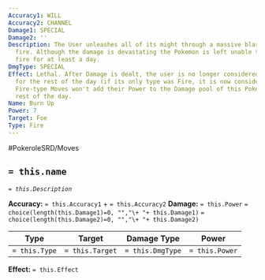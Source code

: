 ```yaml
---
Accuracy1: WILL
Accuracy2: CHANNEL
Damage1: SPECIAL
Damage2: ''
Description: The User unleashes all of its might through a massive blast of raging
  fire. Although the damage is devastating the Pokemon is left unable to produce more
  fire for at least a day.
DmgType: SPECIAL
Effect: Lethal. After Damage is dealt, the user is no longer considered a Fire-Type
  for the rest of the day (if its only type was Fire, it is now considered Typeless).
  Fire-type Moves won't add their Power to the Damage pool of this Pokemon for the
  rest of the day.
Name: Burn Up
Power: 7
Target: Foe
Type: Fire
---
```


#PokeroleSRD/Moves

## `= this.name` 
*`= this.Description`*

**Accuracy:** `= this.Accuracy1` + `= this.Accuracy2`
**Damage:** `= this.Power` `= choice(length(this.Damage1)=0, "","\+ "+ this.Damage1)` `= choice(length(this.Damage2)=0, "","\+ "+ this.Damage2)`

| Type          | Target          | Damage Type          | Power          |
| ------------- | --------------- | ---------------- | -------------- |
| `= this.Type` | `= this.Target` | `= this.DmgType` | `= this.Power` | 

**Effect:** `= this.Effect`